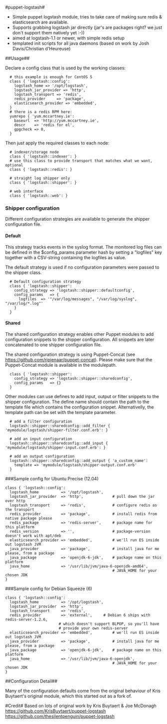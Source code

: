 #puppet-logstash#

* Simple puppet logstash module, tries to take care of making sure redis &
elasticsearch are available.
* Supports grabbing logstash jar directly (jar's are packages right?  we just don't support them natively yet :-))
* aimed at logstash-1.1 or newer, with simple redis setup
* templated init scripts for all java daemons (based on work by Josh Davis/Christian d'Heureuse)

##Usage##

Declare a config class that is used by the working classes:

```puppet
  # this example is enough for CentOS 5
  class { 'logstash::config':
    logstash_home => '/opt/logstash',
    logstash_jar_provider => 'http',
    logstash_transport => 'redis',
    redis_provider     => 'package',
    elasticsearch_provider => 'embedded',
  }
  # there is a redis RPM here:
  yumrepo { 'yum.mccartney.ie':
    baseurl  => 'http://yum.mccartney.ie',
    descr    => 'redis for el',
    gpgcheck => 0,
  }
```
Then just apply the required classes to each node:
```puppet
  # indexer/storage node
  class { 'logstash::indexer': }
  # use this class to provide transport that matches what we want, optional
  class { 'logstash::redis': }
  
  # straight log shipper only
  class { 'logstash::shipper': }

  # web interface
  class { 'logstash::web': }
```

### Shipper configuration
Different configuration strategies are available to generate the shipper configuration file. 
#### Default
This strategy tracks events in the syslog format. The monitored log files can be defined in the $config_params
parameter hash by setting a "logfiles" key together with a CSV-string containing the logfiles as value.

The default strategy is used if no configuration parameters were passed to the shipper class.
```puppet
  # Default configuration strategy
  class { 'logstash::shipper':
    config_strategy => 'logstash::shipper::defaultconfig',
    config_params   => {
      logfiles  => '"/var/log/messages", "/var/log/syslog", "/var/log/*.log"'
    }    
  }
```

#### Shared
The shared configuration strategy enables other Puppet modules to add configuration snippets to the shipper configuration. All snippets are later concatenated to one shipper configuration file.

The shared configuration strategy is using Puppet-Concat (see https://github.com/ripienaar/puppet-concat). Please make sure that the Puppet-Concat module is available in the modulepath.
```puppet
  class { 'logstash::shipper':
    config_strategy => 'logstash::shipper::sharedconfig',
    config_params   => {}
  }
```

Other modules can use defines to add input, output or filter snippets to the shipper configuration.
The define name should contain the path to the template file which contains the configuration snippet.
Alternativelly, the template path can be set with the template parameter.
```puppet
  # add a filter configuration
  logstash::shipper::sharedconfig::add_filter { 'mymodule/logstash/shipper-filter.conf.erb': }

  # add an input configuration
  logstash::shipper::sharedconfig::add_input { 'mymodule/logstash/shipper-input.conf.erb': } 

  # add an output configuration
  logstash::shipper::sharedconfig::add_output { 'a_custom_name':
    template => 'mymodule/logstash/shipper-output.conf.erb'
  }
```

###Sample config for Ubuntu Precise (12.04)
```puppet
class { 'logstash::config':
  logstash_home          => '/opt/logstash',
  logstash_jar_provider  => 'http',             # pull down the jar over http
  logstash_transport     => 'redis',            # configure redis as the transport
  redis_provider         => 'package',          # install redis from native package please
  redis_package          => 'redis-server',     # package name for this platform
  redis_version          => '',                 # package-version doesn't work with apt/deb
  elasticsearch_provider => 'embedded',         # we'll run ES inside out logstash JVM
  java_provider          => 'package',          # install java for me please, from a package
  java_package           => 'openjdk-6-jdk',    # package name on this platform
  java_home              => '/usr/lib/jvm/java-6-openjdk-amd64',
                                                # JAVA_HOME for your chosen JDK
}
```

###Sample config for Debian Squeeze (6)
```puppet
class { 'logstash::config':
  logstash_home          => '/opt/logstash',
  logstash_jar_provider  => 'http',
  logstash_transport     => 'redis',
  redis_provider         => 'external',		# Debian 6 ships with redis-server-1.2.6, 
						# which doesn't support BLPOP, so you'll have 
						# provide your own redis-server
  elasticsearch_provider => 'embedded',         # we'll run ES inside out logstash JVM
  java_provider          => 'package',          # install java for me please, from a package
  java_package           => 'openjdk-6-jdk',    # package name on this platform
  java_home              => '/usr/lib/jvm/java-6-openjdk',
                                                # JAVA_HOME for your chosen JDK
}
```
##Configuration Detail##

Many of the configuration defaults come from the original behaviour of Kris Buytaert's original module, which this started out as a fork of.



#Credit#
Based on lots of original work by Kris Buytaert & Joe McDonagh <br />
https://github.com/KrisBuytaert/puppet-logstash<br />
https://github.com/thesilentpenguin/puppet-logstash

